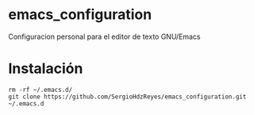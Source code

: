 # emacs_configuration
Configuracion personal para el editor de texto GNU/Emacs

# Instalación

    rm -rf ~/.emacs.d/
    git clone https://github.com/SergioHdzReyes/emacs_configuration.git ~/.emacs.d
